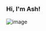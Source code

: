 ### Hi, I'm Ash! 
![image](https://user-images.githubusercontent.com/73544020/136992698-b10c25e6-023b-43bf-8da6-179ffb139cb2.png)

